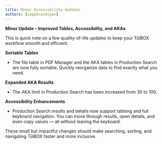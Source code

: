```yaml
---
title: Minor Accessibility Updates
authors: [zappbrandigan]
---
```


**Minor Update – Improved Tables, Accessibility, and AKAs**

This is quick note on a few quality-of-life updates to keep your TūlBOX workflow smooth and efficient.

<!-- truncate -->

**Sortable Tables**
- The file table in PDF Manager and the AKA tables in Production Search are now fully sortable. Quickly reorganize data to find exactly what you need.  

**Expanded AKA Results**
- The AKA limit in Production Search has been increased from 30 to 100.  

**Accessibility Enhancements**
- Production Search results and details now support tabbing and full keyboard navigation. You can move through results, open details, and even copy values — all without leaving the keyboard.

These small but impactful changes should make searching, sorting, and navigating TūlBOX faster and more inclusive.
